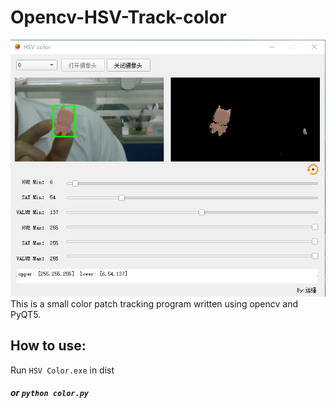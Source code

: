 # Opencv-HSV-Track-color
![](色块识别/Screenshot.png)
This is a small color patch tracking program written using opencv and PyQT5.

## How to use:
Run  `HSV Color.exe` in dist
##### or ``` python color.py ```

